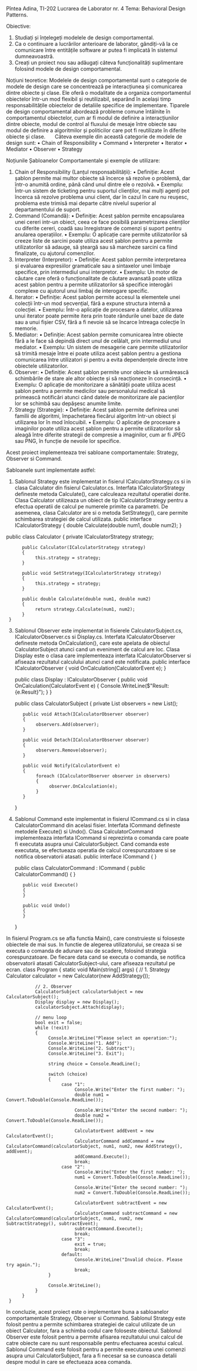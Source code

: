 Pîntea Adina, TI-202
Lucrarea de Laborator nr. 4
Tema: Behavioral Design Patterns.

Obiective: 
1.	Studiați și înțelegeți modelele de design comportamental.
2.	Ca o continuare a lucrărilor anterioare de laborator, gândiți-vă la ce comunicare între entitățile software ar putea fi implicată în sistemul dumneavoastră.
3.	Creați un proiect nou sau adăugați câteva funcționalități suplimentare folosind modele de design comportamental.

Noțiuni teoretice:
Modelele de design comportamental sunt o categorie de modele de design care se concentrează pe interacțiunea și comunicarea dintre obiecte și clase. Ele oferă o modalitate de a organiza comportamentul obiectelor într-un mod flexibil și reutilizabil, separând în același timp responsabilitățile obiectelor de detaliile specifice de implementare. Tiparele de design comportamental abordează probleme comune întâlnite în comportamentul obiectelor, cum ar fi modul de definire a interacțiunilor dintre obiecte, modul de control al fluxului de mesaje între obiecte sau modul de definire a algoritmilor și politicilor care pot fi reutilizate în diferite obiecte și clase.
    Câteva exemple din această categorie de modele de design sunt:
•	Chain of Responsibility
•	Command
•	Interpreter
•	Iterator
•	Mediator
•	Observer
•	Strategy

Noțiunile Șabloanelor Comportamentale și exemple de utilizare:
1.	Chain of Responsibility (Lanțul responsabilității): 
•	Definiție: Acest șablon permite mai multor obiecte să încerce să rezolve o problemă, dar într-o anumită ordine, până când unul dintre ele o rezolvă. 
•	Exemplu: Într-un sistem de ticketing pentru suportul clienților, mai mulți agenți pot încerca să rezolve problema unui client, dar în cazul în care nu reușesc, problema este trimisă mai departe către nivelul superior al departamentului de suport. 
2.	Command (Comandă): 
•	Definiție: Acest șablon permite encapsularea unei cereri intr-un obiect, ceea ce face posibilă parametrizarea clienților cu diferite cereri, coadă sau înregistrare de comenzi și suport pentru anularea operațiilor. 
•	Exemplu: O aplicație care permite utilizatorilor să creeze liste de sarcini poate utiliza acest șablon pentru a permite utilizatorilor să adauge, să șteargă sau să marcheze sarcini ca fiind finalizate, cu ajutorul comenzilor. 
3.	Interpreter (Interpretor): 
•	Definiție: Acest șablon permite interpretarea și evaluarea expresiilor gramaticale sau a sintaxelor unei limbaje specifice, prin intermediul unui interpretor. 
•	Exemplu: Un motor de căutare care oferă o funcționalitate de căutare avansată poate utiliza acest șablon pentru a permite utilizatorilor să specifice interogări complexe cu ajutorul unui limbaj de interogare specific. 
4.	Iterator: 
•	Definiție: Acest șablon permite accesul la elementele unei colecții într-un mod secvențial, fără a expune structura internă a colecției. 
•	Exemplu: Într-o aplicație de procesare a datelor, utilizarea unui iterator poate permite itera prin toate rândurile unei baze de date sau a unui fișier CSV, fără a fi nevoie să se încarce întreaga colecție în memorie. 
5.	Mediator: 
•	Definiție: Acest șablon permite comunicarea între obiecte fără a le face să depindă direct unul de celălalt, prin intermediul unui mediator. 
•	Exemplu: Un sistem de mesagerie care permite utilizatorilor să trimită mesaje între ei poate utiliza acest șablon pentru a gestiona comunicarea între utilizatori și pentru a evita dependențele directe între obiectele utilizatorilor. 
6.	Observer: 
•	Definiție: Acest șablon permite unor obiecte să urmărească schimbările de stare ale altor obiecte și să reacționeze în consecință. 
•	Exemplu: O aplicație de monitorizare a sănătății poate utiliza acest șablon pentru a permite medicilor sau personalului medical să primească notificări atunci când datele de monitorizare ale pacienților lor se schimbă sau depășesc anumite limite. 
7.	Strategy (Strategie): 
•	Definiție: Acest șablon permite definirea unei familii de algoritmi, împachetarea fiecărui algoritm într-un obiect și utilizarea lor în mod înlocuibil. 
•	Exemplu: O aplicație de procesare a imaginilor poate utiliza acest șablon pentru a permite utilizatorilor să aleagă între diferite strategii de compresie a imaginilor, cum ar fi JPEG sau PNG, în funcție de nevoile lor specifice.


Acest proiect implementeaza trei sabloane comportamentale: Strategy, Observer si Command.

Sabloanele sunt implementate astfel:
1. Sablonul Strategy este implementat in fisierul ICalculatorStrategy.cs si in clasa Calculator din fisierul Calculator.cs. Interfata ICalculatorStrategy defineste metoda Calculate(), care calculeaza rezultatul operatiei dorite. Clasa Calculator utilizeaza un obiect de tip ICalculatorStrategy pentru a efectua operatii de calcul pe numerele primite ca parametri. De asemenea, clasa Calculator are si o metoda SetStrategy(), care permite schimbarea strategiei de calcul utilizata.
public interface ICalculatorStrategy
     {
          double Calculate(double num1, double num2);
     }
     
public class Calculator
     {
          private ICalculatorStrategy strategy;

          public Calculator(ICalculatorStrategy strategy)
          {
               this.strategy = strategy;
          }

          public void SetStrategy(ICalculatorStrategy strategy)
          {
               this.strategy = strategy;
          }

          public double Calculate(double num1, double num2)
          {
               return strategy.Calculate(num1, num2);
          }
     }


3. Sablonul Observer este implementat in fisierele CalculatorSubject.cs, ICalculatorObserver.cs si Display.cs. Interfata ICalculatorObserver defineste metoda OnCalculation(), care este apelata de obiectul CalculatorSubject atunci cand un eveniment de calcul are loc. Clasa Display este o clasa care implementeaza interfata ICalculatorObserver si afiseaza rezultatul calculului atunci cand este notificata.
 public interface ICalculatorObserver
     {
          void OnCalculation(CalculatorEvent e);
     }

     public class Display : ICalculatorObserver
     {
          public void OnCalculation(CalculatorEvent e)
          {
               Console.WriteLine($"Result: {e.Result}");
          }
     }
     
     public class CalculatorSubject
     {
          private List<ICalculatorObserver> observers = new List<ICalculatorObserver>();

          public void Attach(ICalculatorObserver observer)
          {
               observers.Add(observer);
          }

          public void Detach(ICalculatorObserver observer)
          {
               observers.Remove(observer);
          }

          public void Notify(CalculatorEvent e)
          {
               foreach (ICalculatorObserver observer in observers)
               {
                    observer.OnCalculation(e);
               }
          }
     }

5. Sablonul Command este implementat in fisierul ICommand.cs si in clasa CalculatorCommand din acelasi fisier. Interfata ICommand defineste metodele Execute() si Undo(). Clasa CalculatorCommand implementeaza interfata ICommand si reprezinta o comanda care poate fi executata asupra unui CalculatorSubject. Cand comanda este executata, se efectueaza operatia de calcul corespunzatoare si se notifica observatorii atasati.
 public interface ICommand
     {
     }

     public class CalculatorCommand : ICommand
     {
          public CalculatorCommand()
          {
          }

          public void Execute()
          {
          }

          public void Undo()
          {
          }
     }


In fisierul Program.cs se afla functia Main(), care construieste si foloseste obiectele de mai sus. In functie de alegerea utilizatorului, se creaza si se executa o comanda de adunare sau de scadere, folosind strategia corespunzatoare. De fiecare data cand se executa o comanda, se notifica observatorii atasati CalculatorSubject-ului, care afiseaza rezultatul pe ecran.
 class Program
     {
          static void Main(string[] args)
          {
               // 1. Strategy
               Calculator calculator = new Calculator(new AddStrategy());

               // 2. Observer
               CalculatorSubject calculatorSubject = new CalculatorSubject();
               Display display = new Display();
               calculatorSubject.Attach(display);

               // menu loop
               bool exit = false;
               while (!exit)
               {
                    Console.WriteLine("Please select an operation:");
                    Console.WriteLine("1. Add");
                    Console.WriteLine("2. Subtract");
                    Console.WriteLine("3. Exit");

                    string choice = Console.ReadLine();

                    switch (choice)
                    {
                         case "1":
                              Console.Write("Enter the first number: ");
                              double num1 = Convert.ToDouble(Console.ReadLine());

                              Console.Write("Enter the second number: ");
                              double num2 = Convert.ToDouble(Console.ReadLine());

                              CalculatorEvent addEvent = new CalculatorEvent();
                              CalculatorCommand addCommand = new CalculatorCommand(calculatorSubject, num1, num2, new AddStrategy(), addEvent);
                              addCommand.Execute();
                              break;
                         case "2":
                              Console.Write("Enter the first number: ");
                              num1 = Convert.ToDouble(Console.ReadLine());

                              Console.Write("Enter the second number: ");
                              num2 = Convert.ToDouble(Console.ReadLine());

                              CalculatorEvent subtractEvent = new CalculatorEvent();
                              CalculatorCommand subtractCommand = new CalculatorCommand(calculatorSubject, num1, num2, new SubtractStrategy(), subtractEvent);
                              subtractCommand.Execute();
                              break;
                         case "3":
                              exit = true;
                              break;
                         default:
                              Console.WriteLine("Invalid choice. Please try again.");
                              break;
                    }

                    Console.WriteLine();
               }
          }
     }

In concluzie, acest proiect este o implementare buna a sabloanelor comportamentale Strategy, Observer si Command. Sablonul Strategy este folosit pentru a permite schimbarea strategiei de calcul utilizate de un obiect Calculator, fara a schimba codul care foloseste obiectul. Sablonul Observer este folosit pentru a permite afisarea rezultatului unui calcul de catre obiecte care nu sunt responsabile pentru efectuarea acestui calcul. Sablonul Command este folosit pentru a permite executarea unei comenzi asupra unui CalculatorSubject, fara a fi necesar sa se cunoasca detalii despre modul in care se efectueaza acea comanda.
